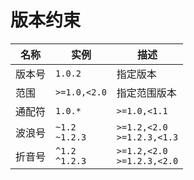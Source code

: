 # 版本约束

| 名称   | 实例                  | 描述                             |
| ------ | --------------------- | -------------------------------- |
| 版本号 | `1.0.2`               | 指定版本                         |
| 范围   | `>=1.0,<2.0`          | 指定范围版本                     |
| 通配符 | `1.0.*`               | `>=1.0,<1.1`                     |
| 波浪号 | `~1.2` <br/> `~1.2.3` | `>=1.2,<2.0` <br/>`>=1.2.3,<1.3` |
| 折音号 | `^1.2` <br/> `^1.2.3` | `>=1.2,<2.0` <br/>`>=1.2.3,<2.0` |

